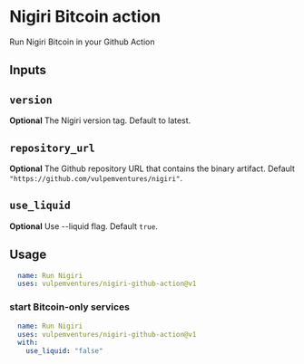 # Nigiri Bitcoin action

Run Nigiri Bitcoin in your Github Action

## Inputs

## `version`

**Optional** The Nigiri version tag. Default to latest.

## `repository_url`

**Optional** The Github repository URL that contains the binary artifact. Default `"https://github.com/vulpemventures/nigiri"`.

## `use_liquid`

**Optional** Use --liquid flag. Default `true`.


## Usage

```yml
  name: Run Nigiri
  uses: vulpemventures/nigiri-github-action@v1
```

### start Bitcoin-only services

```yml
  name: Run Nigiri
  uses: vulpemventures/nigiri-github-action@v1
  with:
    use_liquid: "false"
```

